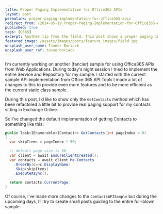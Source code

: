 ```yaml
---
title: Proper Paging Implementation for Office365 APIs
layout: post
permalink: proper-paging-implementation-for-office365-apis
redirect_from: /2014-05-19_Proper-Paging-Implementation-for-Office365-APIs-6f8ea6b295f8
published: true
tags: [O365]
excerpt: Another tip from the field. This post shows a proper paging implementation for lists
featured_image: /assets/images/posts/feature_images/field.jpg
unsplash_user_name: Tanner Boriack
unsplash_user_ref: tannerboriack
---
```


I’m currently working on another (fancier) sample for using Office365 APIs from Web Applications. During today's night session I tried to implement the entire Service and Repository for my sample. I started with the current sample API implementation from Office 365 API Tools I made a lot of changes to this to provide even more features and to be more efficient as the current static class sample.

During this post, I’d like to show only the `GetContacts` method which has been refactored a little bit to provide real paging support for my contacts sitting in Exchange Online.

So I’ve changed the default implementation of getting Contacts to something like this:

```csharp
public Task<IEnumerable<IContact>> GetContacts(int pageIndex = 0)
{
  var skipItems = pageIndex * 50;
  
  // default page size is 50
  var client = await EnsureClientCreated();
  var contacts = await client.Me.Contacts
    .OrderBy(c=>c.DisplayName)
    .Skip(skipItems)
    .ExecuteAsync();
    
  return contacts.CurrentPage;
}

```

Of course, I’ve made more changes to the `ContactsAPISample` but during the upcoming days, I’ll try to create small posts guiding to the entire full-blown sample.


